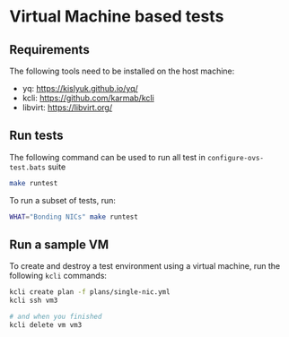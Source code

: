# Virtual Machine based tests

## Requirements

The following tools need to be installed on the host machine:
- yq: https://kislyuk.github.io/yq/
- kcli: https://github.com/karmab/kcli
- libvirt: https://libvirt.org/


## Run tests

The following command can be used to run all test in `configure-ovs-test.bats` suite

```sh
make runtest
```

To run a subset of tests, run:

```sh
WHAT="Bonding NICs" make runtest
```

## Run a sample VM

To create and destroy a test environment using a virtual machine, run the following `kcli` commands:

```sh
kcli create plan -f plans/single-nic.yml
kcli ssh vm3

# and when you finished
kcli delete vm vm3
```
